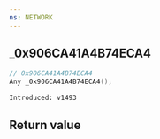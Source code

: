 ```yaml
---
ns: NETWORK
---
```

## _0x906CA41A4B74ECA4

```c
// 0x906CA41A4B74ECA4
Any _0x906CA41A4B74ECA4();
```

```
Introduced: v1493
```


## Return value
